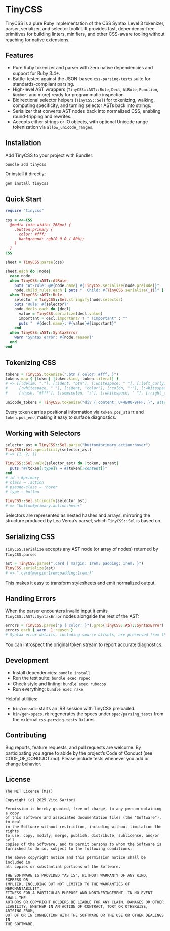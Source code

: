# TinyCSS

TinyCSS is a pure Ruby implementation of the CSS Syntax Level 3 tokenizer,
parser, serializer, and selector toolkit. It provides fast, dependency-free
primitives for building linters, minifiers, and other CSS-aware tooling
without reaching for native extensions.

## Features

- Pure Ruby tokenizer and parser with zero native dependencies and support
for Ruby 3.4+.
- Battle-tested against the JSON-based `css-parsing-tests` suite for
standards-compliant parsing.
- High-level AST wrappers (`TinyCSS::AST::Rule`, `Decl`, `AtRule`, `Function`,
`Number`, and more) ready for programmatic inspection.
- Bidirectional selector helpers (`TinyCSS::Sel`) for tokenizing, walking,
computing specificity, and turning selector ASTs back into strings.
- Serializer that converts AST nodes back into normalized CSS, enabling
round-tripping and rewrites.
- Accepts either strings or IO objects, with optional Unicode range
tokenization via `allow_unicode_ranges`.

## Installation

Add TinyCSS to your project with Bundler:

```bash
bundle add tinycss
```

Or install it directly:

```bash
gem install tinycss
```

## Quick Start

```ruby
require "tinycss"

css = <<~CSS
  @media (min-width: 768px) {
    .button.primary {
      color: #fff;
      background: rgb(0 0 0 / 80%);
    }
  }
CSS

sheet = TinyCSS.parse(css)

sheet.each do |node|
  case node
  when TinyCSS::AST::AtRule
    puts "At-rule: @#{node.name} #{TinyCSS.serialize(node.prelude)}"
    node.child_rules.each { puts "  Child: #{TinyCSS.serialize(_1)}" }
  when TinyCSS::AST::Rule
    selector = TinyCSS::Sel.stringify(node.selector)
    puts "Rule: #{selector}"
    node.decls.each do |decl|
      value = TinyCSS.serialize(decl.value)
      important = decl.important? ? " !important" : ""
      puts "  #{decl.name}: #{value}#{important}"
    end
  when TinyCSS::AST::SyntaxError
    warn "Syntax error: #{node.reason}"
  end
end
```

## Tokenizing CSS

```ruby
tokens = TinyCSS.tokenize(".btn { color: #fff; }")
tokens.map { |token| [token.kind, token.literal] }
# => [[:delim, "."], [:ident, "btn"], [:whitespace, " "], [:left_curly, "{"],
#     [:whitespace, " "], [:ident, "color"], [:colon, ":"], [:whitespace, " "],
#     [:hash, "#fff"], [:semicolon, ";"], [:whitespace, " "], [:right_curly, "}"]]

unicode_tokens = TinyCSS.tokenize("div { content: U+4E00-9FFF; }", allow_unicode_ranges: true)
```

Every token carries positional information via `token.pos_start` and
`token.pos_end`, making it easy to surface diagnostics.

## Working with Selectors

```ruby
selector_ast = TinyCSS::Sel.parse("button#primary.action:hover")
TinyCSS::Sel.specificity(selector_ast)
# => [1, 2, 1]

TinyCSS::Sel.walk(selector_ast) do |token, parent|
  puts "#{token[:type]} → #{token[:content]}"
end
# id → #primary
# class → .action
# pseudo-class → :hover
# type → button

TinyCSS::Sel.stringify(selector_ast)
# => "button#primary.action:hover"
```

Selectors are represented as nested hashes and arrays, mirroring the structure
produced by Lea Verou’s parsel, which `TinyCSS::Sel` is based on.

## Serializing CSS

`TinyCSS.serialize` accepts any AST node (or array of nodes) returned by
`TinyCSS.parse`:

```ruby
ast = TinyCSS.parse(".card { margin: 1rem; padding: 1rem; }")
TinyCSS.serialize(ast)
# => ".card{margin:1rem;padding:1rem;}"
```

This makes it easy to transform stylesheets and emit normalized output.

## Handling Errors

When the parser encounters invalid input it emits `TinyCSS::AST::SyntaxError`
nodes alongside the rest of the AST:

```ruby
errors = TinyCSS.parse("p { color: }").grep(TinyCSS::AST::SyntaxError)
errors.each { warn _1.reason }
# Syntax error details, including source offsets, are preserved from the tokenizer.
```

You can introspect the original token stream to report accurate diagnostics.

## Development

- Install dependencies: `bundle install`
- Run the test suite: `bundle exec rspec`
- Check style and linting: `bundle exec rubocop`
- Run everything: `bundle exec rake`

Helpful utilities:

- `bin/console` starts an IRB session with TinyCSS preloaded.
- `bin/gen-specs.rb` regenerates the specs under `spec/parsing_tests` from the
external `css-parsing-tests` fixtures.

## Contributing

Bug reports, feature requests, and pull requests are welcome. By participating
you agree to abide by the project’s Code of Conduct (see CODE_OF_CONDUCT.md).
Please include tests whenever you add or change behavior.

## License

```
The MIT License (MIT)

Copyright (c) 2025 Vito Sartori

Permission is hereby granted, free of charge, to any person obtaining a copy
of this software and associated documentation files (the "Software"), to deal
in the Software without restriction, including without limitation the rights
to use, copy, modify, merge, publish, distribute, sublicense, and/or sell
copies of the Software, and to permit persons to whom the Software is
furnished to do so, subject to the following conditions:

The above copyright notice and this permission notice shall be included in
all copies or substantial portions of the Software.

THE SOFTWARE IS PROVIDED "AS IS", WITHOUT WARRANTY OF ANY KIND, EXPRESS OR
IMPLIED, INCLUDING BUT NOT LIMITED TO THE WARRANTIES OF MERCHANTABILITY,
FITNESS FOR A PARTICULAR PURPOSE AND NONINFRINGEMENT. IN NO EVENT SHALL THE
AUTHORS OR COPYRIGHT HOLDERS BE LIABLE FOR ANY CLAIM, DAMAGES OR OTHER
LIABILITY, WHETHER IN AN ACTION OF CONTRACT, TORT OR OTHERWISE, ARISING FROM,
OUT OF OR IN CONNECTION WITH THE SOFTWARE OR THE USE OR OTHER DEALINGS IN
THE SOFTWARE.
```
